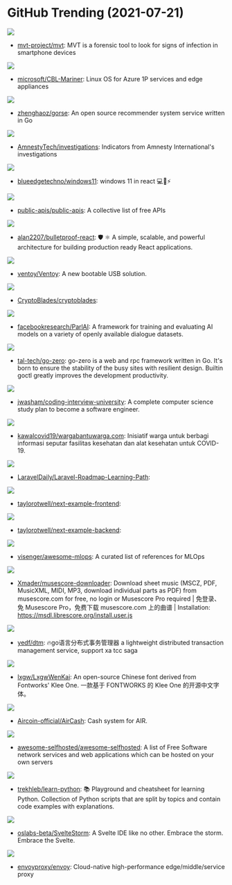 # GitHub Trending (2021-07-21)

![](https://img.shields.io/badge/Python-New%20830-green?style=flat-square&logo=appveyor)
- [mvt-project/mvt](https://github.com/mvt-project/mvt): MVT is a forensic tool to look for signs of infection in smartphone devices

![](https://img.shields.io/badge/Go-New%20268-green?style=flat-square&logo=appveyor)
- [microsoft/CBL-Mariner](https://github.com/microsoft/CBL-Mariner): Linux OS for Azure 1P services and edge appliances

![](https://img.shields.io/badge/Go-New%20530-green?style=flat-square&logo=appveyor)
- [zhenghaoz/gorse](https://github.com/zhenghaoz/gorse): An open source recommender system service written in Go

![](https://img.shields.io/badge/Python-New%20107-green?style=flat-square&logo=appveyor)
- [AmnestyTech/investigations](https://github.com/AmnestyTech/investigations): Indicators from Amnesty International's investigations

![](https://img.shields.io/badge/CSS-New%20121-green?style=flat-square&logo=appveyor)
- [blueedgetechno/windows11](https://github.com/blueedgetechno/windows11): windows 11 in react 💻🌈⚡

![](https://img.shields.io/badge/Python-New%20624-green?style=flat-square&logo=appveyor)
- [public-apis/public-apis](https://github.com/public-apis/public-apis): A collective list of free APIs

![](https://img.shields.io/badge/TypeScript-New%20219-green?style=flat-square&logo=appveyor)
- [alan2207/bulletproof-react](https://github.com/alan2207/bulletproof-react): 🛡️ ⚛️ A simple, scalable, and powerful architecture for building production ready React applications.

![](https://img.shields.io/badge/C-New%20389-green?style=flat-square&logo=appveyor)
- [ventoy/Ventoy](https://github.com/ventoy/Ventoy): A new bootable USB solution.

![](https://img.shields.io/badge/Vue-New%2012-green?style=flat-square&logo=appveyor)
- [CryptoBlades/cryptoblades](https://github.com/CryptoBlades/cryptoblades): 

![](https://img.shields.io/badge/Python-New%2030-green?style=flat-square&logo=appveyor)
- [facebookresearch/ParlAI](https://github.com/facebookresearch/ParlAI): A framework for training and evaluating AI models on a variety of openly available dialogue datasets.

![](https://img.shields.io/badge/Go-New%2039-green?style=flat-square&logo=appveyor)
- [tal-tech/go-zero](https://github.com/tal-tech/go-zero): go-zero is a web and rpc framework written in Go. It's born to ensure the stability of the busy sites with resilient design. Builtin goctl greatly improves the development productivity.

![](https://img.shields.io/badge/none-New%20108-green?style=flat-square&logo=appveyor)
- [jwasham/coding-interview-university](https://github.com/jwasham/coding-interview-university): A complete computer science study plan to become a software engineer.

![](https://img.shields.io/badge/TypeScript-New%2019-green?style=flat-square&logo=appveyor)
- [kawalcovid19/wargabantuwarga.com](https://github.com/kawalcovid19/wargabantuwarga.com): Inisiatif warga untuk berbagi informasi seputar fasilitas kesehatan dan alat kesehatan untuk COVID-19.

![](https://img.shields.io/badge/none-New%2081-green?style=flat-square&logo=appveyor)
- [LaravelDaily/Laravel-Roadmap-Learning-Path](https://github.com/LaravelDaily/Laravel-Roadmap-Learning-Path): 

![](https://img.shields.io/badge/JavaScript-New%2039-green?style=flat-square&logo=appveyor)
- [taylorotwell/next-example-frontend](https://github.com/taylorotwell/next-example-frontend): 

![](https://img.shields.io/badge/PHP-New%2025-green?style=flat-square&logo=appveyor)
- [taylorotwell/next-example-backend](https://github.com/taylorotwell/next-example-backend): 

![](https://img.shields.io/badge/none-New%2040-green?style=flat-square&logo=appveyor)
- [visenger/awesome-mlops](https://github.com/visenger/awesome-mlops): A curated list of references for MLOps

![](https://img.shields.io/badge/TypeScript-New%2076-green?style=flat-square&logo=appveyor)
- [Xmader/musescore-downloader](https://github.com/Xmader/musescore-downloader): Download sheet music (MSCZ, PDF, MusicXML, MIDI, MP3, download individual parts as PDF) from musescore.com for free, no login or Musescore Pro required | 免登录、免 Musescore Pro，免费下载 musescore.com 上的曲谱 | Installation: https://msdl.librescore.org/install.user.js

![](https://img.shields.io/badge/Go-New%2093-green?style=flat-square&logo=appveyor)
- [yedf/dtm](https://github.com/yedf/dtm): 🔥go语言分布式事务管理器 a lightweight distributed transaction management service, support xa tcc saga

![](https://img.shields.io/badge/none-New%20158-green?style=flat-square&logo=appveyor)
- [lxgw/LxgwWenKai](https://github.com/lxgw/LxgwWenKai): An open-source Chinese font derived from Fontworks' Klee One. 一款基于 FONTWORKS 的 Klee One 的开源中文字体。

![](https://img.shields.io/badge/none-New%20242-green?style=flat-square&logo=appveyor)
- [Aircoin-official/AirCash](https://github.com/Aircoin-official/AirCash): Cash system for AIR.

![](https://img.shields.io/badge/JavaScript-New%20289-green?style=flat-square&logo=appveyor)
- [awesome-selfhosted/awesome-selfhosted](https://github.com/awesome-selfhosted/awesome-selfhosted): A list of Free Software network services and web applications which can be hosted on your own servers

![](https://img.shields.io/badge/Python-New%20238-green?style=flat-square&logo=appveyor)
- [trekhleb/learn-python](https://github.com/trekhleb/learn-python): 📚 Playground and cheatsheet for learning Python. Collection of Python scripts that are split by topics and contain code examples with explanations.

![](https://img.shields.io/badge/Svelte-New%2047-green?style=flat-square&logo=appveyor)
- [oslabs-beta/SvelteStorm](https://github.com/oslabs-beta/SvelteStorm): A Svelte IDE like no other. Embrace the storm. Embrace the Svelte.

![](https://img.shields.io/badge/C%2B%2B-New%2010-green?style=flat-square&logo=appveyor)
- [envoyproxy/envoy](https://github.com/envoyproxy/envoy): Cloud-native high-performance edge/middle/service proxy


